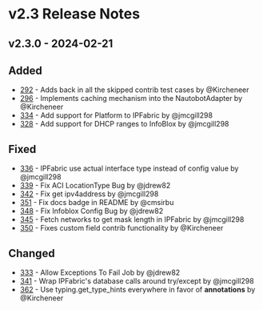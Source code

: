 
# v2.3 Release Notes

## v2.3.0 - 2024-02-21

## Added

- [292](https://github.com/nautobot/nautobot-app-ssot/pull/292) - Adds back in all the skipped contrib test cases by @Kircheneer
- [296](https://github.com/nautobot/nautobot-app-ssot/pull/296) - Implements caching mechanism into the NautobotAdapter by @Kircheneer
- [334](https://github.com/nautobot/nautobot-app-ssot/pull/334) - Add support for Platform to IPFabric by @jmcgill298
- [328](https://github.com/nautobot/nautobot-app-ssot/pull/328) - Add support for DHCP ranges to InfoBlox by @jmcgill298

## Fixed

- [336](https://github.com/nautobot/nautobot-app-ssot/pull/336) - IPFabric use actual interface type instead of config value by @jmcgill298
- [339](https://github.com/nautobot/nautobot-app-ssot/pull/339) - Fix ACI LocationType Bug by @jdrew82
- [342](https://github.com/nautobot/nautobot-app-ssot/pull/342) - Fix get ipv4address by @jmcgill298
- [351](https://github.com/nautobot/nautobot-app-ssot/pull/351) - Fix docs badge in README by @cmsirbu
- [348](https://github.com/nautobot/nautobot-app-ssot/pull/348) - Fix Infoblox Config Bug by @jdrew82
- [345](https://github.com/nautobot/nautobot-app-ssot/pull/345) - Fetch networks to get mask length in IPFabric by @jmcgill298
- [350](https://github.com/nautobot/nautobot-app-ssot/pull/350) - Fixes custom field contrib functionality by @Kircheneer

## Changed

- [333](https://github.com/nautobot/nautobot-app-ssot/pull/333) - Allow Exceptions To Fail Job by @jdrew82
- [341](https://github.com/nautobot/nautobot-app-ssot/pull/341) - Wrap IPFabric's database calls around try/except by @jmcgill298
- [362](https://github.com/nautobot/nautobot-app-ssot/pull/362) - Use typing.get_type_hints everywhere in favor of __annotations__ by @Kircheneer
